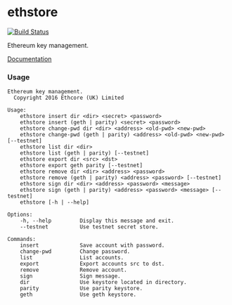 # ethstore

[![Build Status][travis-image]][travis-url]

[travis-image]: https://travis-ci.org/debris/ethstore.svg?branch=master
[travis-url]: https://travis-ci.org/debris/ethstore

Ethereum key management.

[Documentation](http://debris.github.io/ethstore/ethstore/index.html)

### Usage

```
Ethereum key management.
  Copyright 2016 Ethcore (UK) Limited

Usage:
    ethstore insert dir <dir> <secret> <password>
    ethstore insert (geth | parity) <secret> <password>
    ethstore change-pwd dir <dir> <address> <old-pwd> <new-pwd>
    ethstore change-pwd (geth | parity) <address> <old-pwd> <new-pwd> [--testnet]
    ethstore list dir <dir>
    ethstore list (geth | parity) [--testnet]
    ethstore export dir <src> <dst>
    ethstore export geth parity [--testnet]
    ethstore remove dir <dir> <address> <password>
    ethstore remove (geth | parity) <address> <password> [--testnet]
    ethstore sign dir <dir> <address> <password> <message>
    ethstore sign (geth | parity) <address> <password> <message> [--testnet]
    ethstore [-h | --help]

Options:
    -h, --help         Display this message and exit.
    --testnet          Use testnet secret store.

Commands:
    insert             Save account with password.
    change-pwd         Change password.
    list               List accounts.
    export             Export accounts src to dst.
    remove             Remove account.
    sign               Sign message.
    dir                Use keystore located in directory.
    parity             Use parity keystore.
    geth               Use geth keystore.
```

